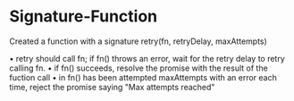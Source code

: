 # Signature-Function
Created a function with a signature retry(fn, retryDelay, maxAttempts) 

• retry should call fn; if fn() throws an error, wait for the retry delay to retry calling fn.
• if fn() succeeds, resolve the promise with the result of the fuction call
• in fn() has been attempted maxAttempts with an error each time, reject the promise saying "Max attempts reached"

